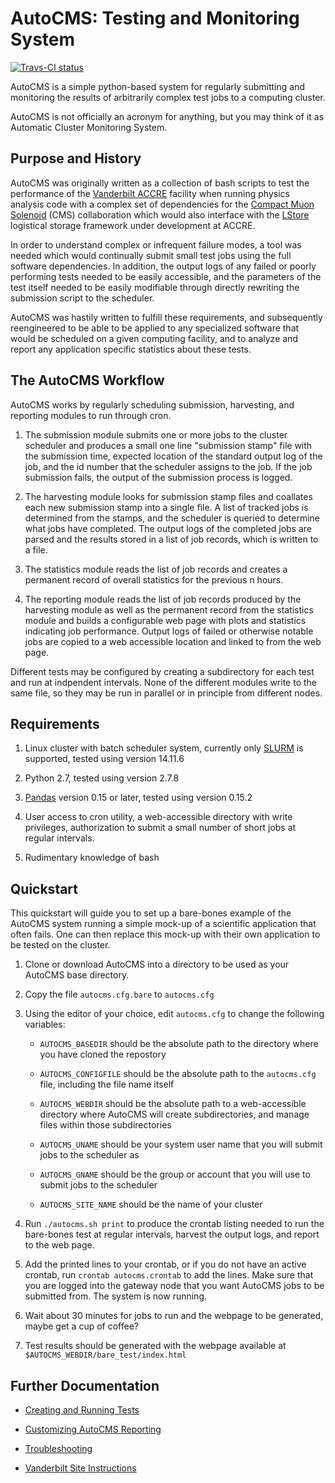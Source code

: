 # AutoCMS: Testing and Monitoring System

[![Travs-CI status](https://travis-ci.org/appeltel/AutoCMS.png)](https://travis-ci.org/appeltel/AutoCMS)

AutoCMS is a simple python-based system for regularly submitting 
and monitoring the results of arbitrarily complex test jobs to a computing
cluster. 

AutoCMS is not officially an acronym for anything, but you may think of it 
as Automatic Cluster Monitoring System. 

## Purpose and History

AutoCMS was originally written as a collection of bash scripts to test 
the performance of the 
[Vanderbilt ACCRE](http://www.accre.vanderbilt.edu/) facility
when running physics analysis code with a complex set of dependencies 
for the [Compact Muon Solenoid](http://cms.web.cern.ch/) (CMS) collaboration
which would also interface with the [LStore](http://www.lstore.org/)
logistical storage framework under development at ACCRE.

In order to understand complex or infrequent failure modes, a tool was 
needed which would continually submit small test jobs using the 
full software dependencies. In addition, the output logs of any failed 
or poorly performing tests needed to be easily accessible, and the 
parameters of the test itself needed to be easily modifiable through 
directly rewriting the submission script to the scheduler.

AutoCMS was hastily written to fulfill these requirements, and subsequently 
reengineered to be able to be applied to any specialized software that 
would be scheduled on a given computing facility, and to analyze and 
report any application specific statistics about these tests.

## The AutoCMS Workflow

AutoCMS works by regularly scheduling submission, harvesting, and reporting
modules to run through cron.

1. The submission module submits one or more jobs to the cluster scheduler
and produces a small one line "submission stamp" file with the submission
time, expected location of the standard output log of the job, and the 
id number that the scheduler assigns to the job. If the job submission fails,
the output of the submission process is logged.

2. The harvesting module looks for submission stamp files and coallates 
each new submission stamp into a single file. A list of tracked jobs is 
determined from the stamps, and the scheduler is queried to determine 
what jobs have completed. The output logs of the completed jobs are parsed
and the results stored in a list of job records, which is written to 
a file. 

3. The statistics module reads the list of job records and 
creates a permanent record of overall statistics for the previous 
n hours.
 
4. The reporting module reads the list of job records produced by the 
harvesting module as well as the permanent record from the statistics 
module and builds a configurable web page with plots and 
statistics indicating job performance. Output logs of failed or otherwise
notable jobs are copied to a web accessible location and linked to 
from the web page.

Different tests may be configured by creating a subdirectory for each test
and run at indpendent intervals. None of the different 
modules write to the same file, so they may be run in parallel or in 
principle from different nodes.

## Requirements

1. Linux cluster with batch scheduler system, currently only 
[SLURM](http://slurm.schedmd.com/) is supported, tested using 
version 14.11.6

2. Python 2.7, tested using version 2.7.8

3. [Pandas](http://pandas.pydata.org/) version 0.15 or later,
tested using version 0.15.2

4. User access to cron utility, a web-accessible directory with 
write privileges, authorization to submit a small number of 
short jobs at regular intervals.

5. Rudimentary knowledge of bash

## Quickstart

This quickstart will guide you to set up a bare-bones example
of the AutoCMS system running a simple mock-up of a scientific 
application that often fails. One can then replace this mock-up
with their own application to be tested on the cluster.

1. Clone or download AutoCMS into a directory to be used as your 
AutoCMS base directory.  

2. Copy the file `autocms.cfg.bare` to `autocms.cfg`

3. Using the editor of your choice, edit `autocms.cfg` to change
the following variables:

    * `AUTOCMS_BASEDIR` should be the absolute path to the directory where you have cloned the repostory

    * `AUTOCMS_CONFIGFILE` should be the absolute path to the `autocms.cfg` file, including the file name itself

    * `AUTOCMS_WEBDIR` should be the absolute path to a web-accessible directory where AutoCMS will create subdirectories, and manage files within those subdirectories
 
    * `AUTOCMS_UNAME` should be your system user name that you will submit jobs to the scheduler as

    * `AUTOCMS_GNAME` should be the group or account that you will use to submit jobs to the scheduler

    * `AUTOCMS_SITE_NAME` should be the name of your cluster

4. Run `./autocms.sh print` to produce the crontab listing needed to run the 
bare-bones test at regular intervals, harvest the output logs, and report to 
the web page.

5. Add the printed lines to your crontab, or if you do not have an 
active crontab, run `crontab autocms.crontab` to add the lines. Make sure
that you are logged into the gateway node that you want AutoCMS jobs
to be submitted from. The system is now running.

6. Wait about 30 minutes for jobs to run and the webpage to be generated,
maybe get a cup of coffee?

7. Test results should be generated with the webpage available at 
`$AUTOCMS_WEBDIR/bare_test/index.html`

## Further Documentation

* [Creating and Running Tests](docs/tests.md)

* [Customizing AutoCMS Reporting](docs/custom.md)

* [Troubleshooting](docs/troubleshooting.md)

* [Vanderbilt Site Instructions](docs/vanderbilt.md)
